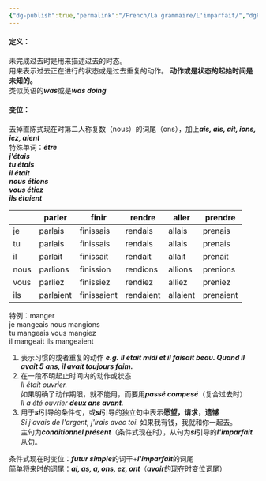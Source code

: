 ```yaml
---
{"dg-publish":true,"permalink":"/French/La grammaire/L'imparfait/","dgPassFrontmatter":true,"created":"2025-06-01T16:08:08.005+08:00","updated":"2025-06-01T16:19:47.000+08:00"}
---
```


#### 定义：
未完成过去时是用来描述过去的时态。  
用来表示过去正在进行的状态或是过去重复的动作。  **动作或是状态的起始时间是未知的。**  
类似英语的***was***或是***was doing***
#### 变位：
去掉直陈式现在时第二人称复数（nous）的词尾（ons），加上***ais, ais, ait, ions, iez, aient***  
特殊单词：***être***  
***j'étais  
tu étais  
il était  
nous étions  
vous étiez  
ils étaient***  

|      | parler    | finir       | rendre    | aller    | prendre   |
| ---- | --------- | ----------- | --------- | -------- | --------- |
| je   | parlais   | finissais   | rendais   | allais   | prenais   |
| tu   | parlais   | finissais   | rendais   | allais   | prenais   |
| il   | parlait   | finissait   | rendait   | allait   | prenait   |
| nous | parlions  | finission   | rendions  | allions  | prenions  |
| vous | parliez   | finissiez   | rendiez   | alliez   | preniez   |
| ils  | parlaient | finissaient | rendaient | allaient | prenaient |

特例：manger  
je mangeais         nous mangions  
tu mangeais        vous mangiez  
il mangeait          ils mangeaient  

1. 表示习惯的或者重复的动作
***e.g.*** ***Il était midi et il faisait beau.
	Quand il avait 5 ans, il avait toujours faim.***
2. 在一段不明起止时间内的动作或状态  
*Il était ouvrier.*  
如果明确了动作期限，就不能用，而要用***passé compesé***（复合过去时）  
*Il a été ouvrier **deux ans avant**.*  
3. 用于***si***引导的条件句，或***si***引导的独立句中表示**愿望，请求，遗憾**  
*Si j'avais de l'argent, j'irais avec toi.* 如果我有钱，我就和你一起去。  
主句为***conditionnel présent***（条件式现在时），从句为***si***引导的***l'imparfait***从句。  

条件式现在时变位：***futur simple***的词干+***l'imparfait***的词尾  
简单将来时的词尾：***ai, as, a, ons, ez, ont***（***avoir***的现在时变位词尾）  